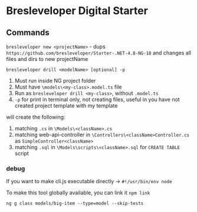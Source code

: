 

# Bresleveloper Digital Starter



## Commands

`bresleveloper new <projectName>` - dups `https://github.com/bresleveloper/Starter-.NET-4.8-NG-18` and changes all files and dirs to new projectName


`bresleveloper drill <modelName> [optional] -p`
1. Must run inside NG project folder
2. Must have `\models\<my-class>.model.ts` file
3. Run as `bresleveloper drill <my-class>`, without `.model.ts`
4. `-p` for print in terminal only, not creating files, useful in you have not created project template with my template


will create the following:
1. matching `.cs` in `\Models\<className>.cs`  
2. matching web-api-controller in `\Controllers\<className>Controller.cs` as `SimpleController<className>`
3. matching `.sql` in `\Models\scripts\<className>.sql` for `CREATE TABLE` script





### debug

If you want to make cli.js executable directly -> `#!/usr/bin/env node`

To make this tool globally available, you can link it `npm link`

`ng g class models/big-item --type=model --skip-tests`


